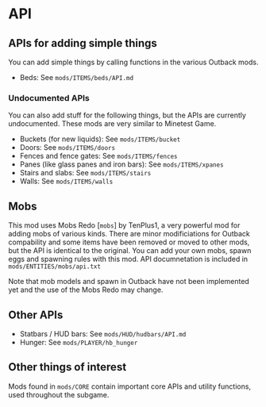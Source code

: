 # API

## APIs for adding simple things
You can add simple things by calling functions in the various Outback mods.

* Beds: See `mods/ITEMS/beds/API.md`

### Undocumented APIs
You can also add stuff for the following things, but the APIs are currently undocumented. These mods are very similar to Minetest Game.

* Buckets (for new liquids): See `mods/ITEMS/bucket`
* Doors: See `mods/ITEMS/doors`
* Fences and fence gates: See `mods/ITEMS/fences`
* Panes (like glass panes and iron bars): See `mods/ITEMS/xpanes`
* Stairs and slabs: See `mods/ITEMS/stairs`
* Walls: See `mods/ITEMS/walls`

## Mobs
This mod uses Mobs Redo [`mobs`] by TenPlus1, a very powerful mod for adding mobs of various kinds.
There are minor modificiations for Outback compability and some items have been removed or moved to other mods, but the API is identical to the original.
You can add your own mobs, spawn eggs and spawning rules with this mod.
API documnetation is included in `mods/ENTITIES/mobs/api.txt`

Note that mob models and spawn in Outback have not been implemented yet and the use of the Mobs Redo may change.

## Other APIs
* Statbars / HUD bars: See `mods/HUD/hudbars/API.md`
* Hunger: See `mods/PLAYER/hb_hunger`

## Other things of interest
Mods found in `mods/CORE` contain important core APIs and utility functions, used throughout the subgame.
